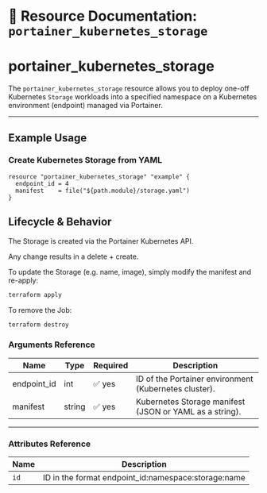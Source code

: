 # 🧩 **Resource Documentation: `portainer_kubernetes_storage`**

# portainer_kubernetes_storage

The `portainer_kubernetes_storage` resource allows you to deploy one-off Kubernetes `Storage` workloads into a specified namespace on a Kubernetes environment (endpoint) managed via Portainer.

---

## Example Usage
### Create Kubernetes Storage from YAML
```hcl
resource "portainer_kubernetes_storage" "example" {
  endpoint_id = 4
  manifest    = file("${path.module}/storage.yaml")
}
```

## Lifecycle & Behavior
The Storage is created via the Portainer Kubernetes API.

Any change results in a delete + create.

To update the Storage (e.g. name, image), simply modify the manifest and re-apply:

```sh
terraform apply
```

To remove the Job:
```sh
terraform destroy
```

### Arguments Reference
| Name        | Type   | Required | Description                                                  |
|-------------|--------|----------|--------------------------------------------------------------|
| endpoint_id | int    | ✅ yes   | ID of the Portainer environment (Kubernetes cluster).        |
| manifest    | string | ✅ yes   | Kubernetes Storage manifest (JSON or YAML as a string).      |

---

### Attributes Reference
| Name | Description                               |
|------|-------------------------------------------|
| `id` | 	ID in the format endpoint_id:namespace:storage:name    |
